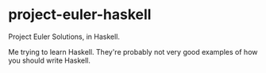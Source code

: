 project-euler-haskell
=====================

Project Euler Solutions, in Haskell.

Me trying to learn Haskell. They're probably not very good examples of how you should write Haskell.
